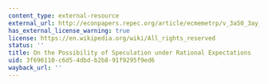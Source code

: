 ```yaml
---
content_type: external-resource
external_url: http://econpapers.repec.org/article/ecmemetrp/v_3a50_3ay_3a1982_3ai_3a5_3ap_3a1163-81.htm
has_external_license_warning: true
license: https://en.wikipedia.org/wiki/All_rights_reserved
status: ''
title: On the Possibility of Speculation under Rational Expectations
uid: 3f696110-c6d5-4dbd-b2b8-91f9295f9ed6
wayback_url: ''
---
```

